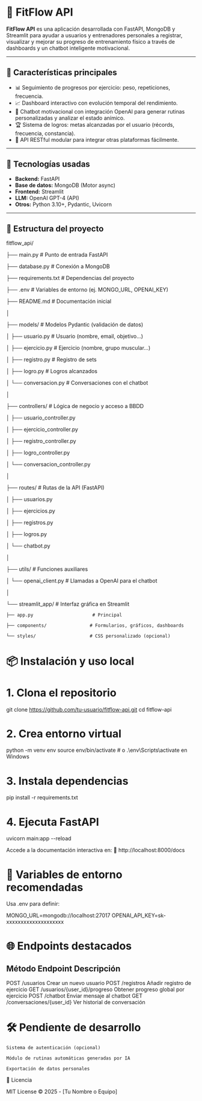 # 💪 FitFlow API

**FitFlow API** es una aplicación desarrollada con FastAPI, MongoDB y Streamlit para ayudar a usuarios y entrenadores personales a registrar, visualizar y mejorar su progreso de entrenamiento físico a través de dashboards y un chatbot inteligente motivacional.

---

## 🚀 Características principales

- 📊 Seguimiento de progresos por ejercicio: peso, repeticiones, frecuencia.
- 📈 Dashboard interactivo con evolución temporal del rendimiento.
- 🤖 Chatbot motivacional con integración OpenAI para generar rutinas personalizadas y analizar el estado anímico.
- 🏆 Sistema de logros: metas alcanzadas por el usuario (récords, frecuencia, constancia).
- 🧠 API RESTful modular para integrar otras plataformas fácilmente.

---

## 🧱 Tecnologías usadas

- **Backend:** FastAPI
- **Base de datos:** MongoDB (Motor async)
- **Frontend:** Streamlit
- **LLM:** OpenAI GPT-4 (API)
- **Otros:** Python 3.10+, Pydantic, Uvicorn

---

## 📁 Estructura del proyecto

fitflow_api/

├── main.py                          # Punto de entrada FastAPI

├── database.py                      # Conexión a MongoDB

├── requirements.txt                 # Dependencias del proyecto

├── .env                             # Variables de entorno (ej. MONGO_URL, OPENAI_KEY)

├── README.md                        # Documentación inicial

│

├── models/                          # Modelos Pydantic (validación de datos)

│   ├── usuario.py                   # Usuario (nombre, email, objetivo...)

│   ├── ejercicio.py                 # Ejercicio (nombre, grupo muscular...)

│   ├── registro.py                  # Registro de sets

│   ├── logro.py                     # Logros alcanzados

│   └── conversacion.py              # Conversaciones con el chatbot

│

├── controllers/                    # Lógica de negocio y acceso a BBDD

│   ├── usuario_controller.py

│   ├── ejercicio_controller.py

│   ├── registro_controller.py

│   ├── logro_controller.py

│   └── conversacion_controller.py

│

├── routes/                         # Rutas de la API (FastAPI)

│   ├── usuarios.py

│   ├── ejercicios.py

│   ├── registros.py

│   ├── logros.py

│   └── chatbot.py

│

├── utils/                          # Funciones auxiliares

│   └── openai_client.py            # Llamadas a OpenAI para el chatbot

│

└── streamlit_app/                  # Interfaz gráfica en Streamlit

    ├── app.py                      # Principal
    
    ├── components/                # Formularios, gráficos, dashboards
    
    └── styles/                    # CSS personalizado (opcional)


# 📦 Instalación y uso local
# 1. Clona el repositorio
git clone https://github.com/tu-usuario/fitflow-api.git
cd fitflow-api

# 2. Crea entorno virtual
python -m venv env
source env/bin/activate  # o .\env\Scripts\activate en Windows

# 3. Instala dependencias
pip install -r requirements.txt

# 4. Ejecuta FastAPI
uvicorn main:app --reload


 Accede a la documentación interactiva en:
📎 http://localhost:8000/docs


# 🔑 Variables de entorno recomendadas

Usa .env para definir:

MONGO_URL=mongodb://localhost:27017
OPENAI_API_KEY=sk-xxxxxxxxxxxxxxxxxxxx


# 🌐 Endpoints destacados
## Método	Endpoint	Descripción
POST	/usuarios	Crear un nuevo usuario
POST	/registros	Añadir registro de ejercicio
GET	/usuarios/{user_id}/progreso	Obtener progreso global por ejercicio
POST	/chatbot	Enviar mensaje al chatbot
GET	/conversaciones/{user_id}	Ver historial de conversación


# 🛠️ Pendiente de desarrollo

    Sistema de autenticación (opcional)

    Módulo de rutinas automáticas generadas por IA

    Exportación de datos personales

📄 Licencia

MIT License © 2025 - [Tu Nombre o Equipo]
